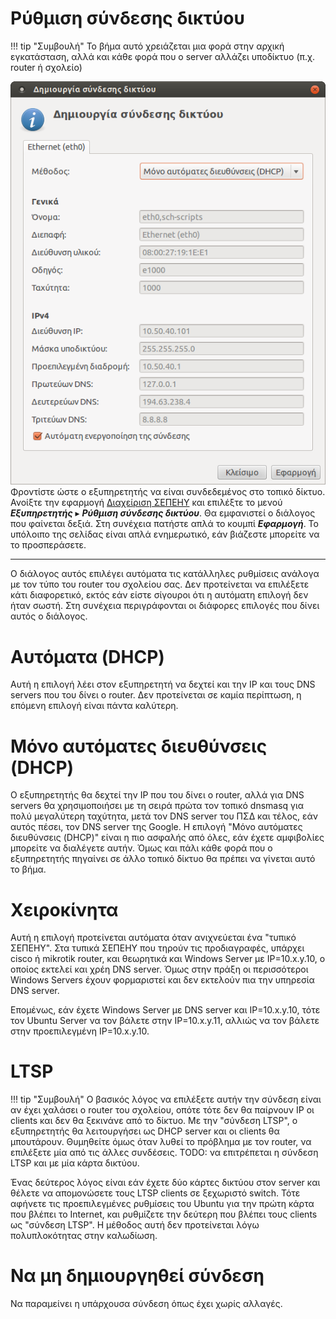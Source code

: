 # Ρύθμιση σύνδεσης δικτύου

!!! tip "Συμβουλή"
    Το βήμα αυτό χρειάζεται μια φορά στην αρχική εγκατάσταση, αλλά και κάθε
    φορά που ο server αλλάζει υποδίκτυο (π.χ. router ή σχολείο)

[![](server-network.png)](server-network.png)Φροντίστε ώστε ο εξυπηρετητής να
είναι συνδεδεμένος στο τοπικό δίκτυο. Ανοίξτε την εφαρμογή [Διαχείριση
ΣΕΠΕΗΥ](index.md) και επιλέξτε το μενού ***Εξυπηρετητής*** ▸ ***Ρύθμιση
σύνδεσης δικτύου***. Θα εμφανιστεί ο διάλογος που φαίνεται δεξιά. Στη συνέχεια
πατήστε απλά το κουμπί ***Εφαρμογή***. Το υπόλοιπο της σελίδας είναι απλά
ενημερωτικό, εάν βιάζεστε μπορείτε να το προσπεράσετε.

---

Ο διάλογος αυτός επιλέγει αυτόματα τις κατάλληλες ρυθμίσεις ανάλογα με τον τύπο
του router του σχολείου σας. Δεν προτείνεται να επιλέξετε κάτι διαφορετικό,
εκτός εάν είστε σίγουροι ότι η αυτόματη επιλογή δεν ήταν σωστή. Στη συνέχεια
περιγράφονται οι διάφορες επιλογές που δίνει αυτός ο διάλογος.

# Αυτόματα (DHCP)

Αυτή η επιλογή λέει στον εξυπηρετητή να δεχτεί και την IP και τους DNS servers
που του δίνει ο router. Δεν προτείνεται σε καμία περίπτωση, η επόμενη επιλογή
είναι πάντα καλύτερη.

# Μόνο αυτόματες διευθύνσεις (DHCP)

Ο εξυπηρετητής θα δεχτεί την IP που του δίνει ο router, αλλά για DNS servers θα
χρησιμοποιήσει με τη σειρά πρώτα τον τοπικό dnsmasq για πολύ μεγαλύτερη
ταχύτητα, μετά τον DNS server του ΠΣΔ και τέλος, εάν αυτός πέσει, τον DNS
server της Google. Η επιλογή "Μόνο αυτόματες διευθύνσεις (DHCP)" είναι η πιο
ασφαλής από όλες, εάν έχετε αμφιβολίες μπορείτε να διαλέγετε αυτήν. Όμως και
πάλι κάθε φορά που ο εξυπηρετητής πηγαίνει σε άλλο τοπικό δίκτυο θα πρέπει να
γίνεται αυτό το βήμα.

# Χειροκίνητα

Αυτή η επιλογή προτείνεται αυτόματα όταν ανιχνεύεται ένα "τυπικό ΣΕΠΕΗΥ". Στα
τυπικά ΣΕΠΕΗΥ που τηρούν τις προδιαγραφές, υπάρχει cisco ή mikrotik router, και
θεωρητικά και Windows Server με IP=10.x.y.10, ο οποίος εκτελεί και χρέη DNS
server. Όμως στην πράξη οι περισσότεροι Windows Servers έχουν φορμαριστεί και
δεν εκτελούν πια την υπηρεσία DNS server.

Επομένως, εάν έχετε Windows Server με DNS server και IP=10.x.y.10, τότε τον
Ubuntu Server να τον βάλετε στην IP=10.x.y.11, αλλιώς να τον βάλετε στην
προεπιλεγμένη IP=10.x.y.10.

# LTSP

!!! tip "Συμβουλή"
    Ο βασικός λόγος να επιλέξετε αυτήν την σύνδεση είναι αν έχει χαλάσει ο
    router του σχολείου, οπότε τότε δεν θα παίρνουν IP οι clients και δεν θα
    ξεκινάνε από το δίκτυο. Με την "σύνδεση LTSP", ο εξυπηρετητής θα
    λειτουργήσει ως DHCP server και οι clients θα μπουτάρουν. Θυμηθείτε όμως
    όταν λυθεί το πρόβλημα με τον router, να επιλέξετε μία από τις άλλες
    συνδέσεις.
    TODO: να επιτρέπεται η σύνδεση LTSP και με μία κάρτα δικτύου.

Ένας δεύτερος λόγος είναι εάν έχετε δύο κάρτες δικτύου στον server και θέλετε
να απομονώσετε τους LTSP clients σε ξεχωριστό switch. Τότε αφήνετε τις
προεπιλεγμένες ρυθμίσεις του Ubuntu για την πρώτη κάρτα που βλέπει το Internet,
και ρυθμίζετε την δεύτερη που βλέπει τους clients ως "σύνδεση LTSP". Η μέθοδος
αυτή δεν προτείνεται λόγω πολυπλοκότητας στην καλωδίωση.

# Να μη δημιουργηθεί σύνδεση

Να παραμείνει η υπάρχουσα σύνδεση όπως έχει χωρίς αλλαγές.
